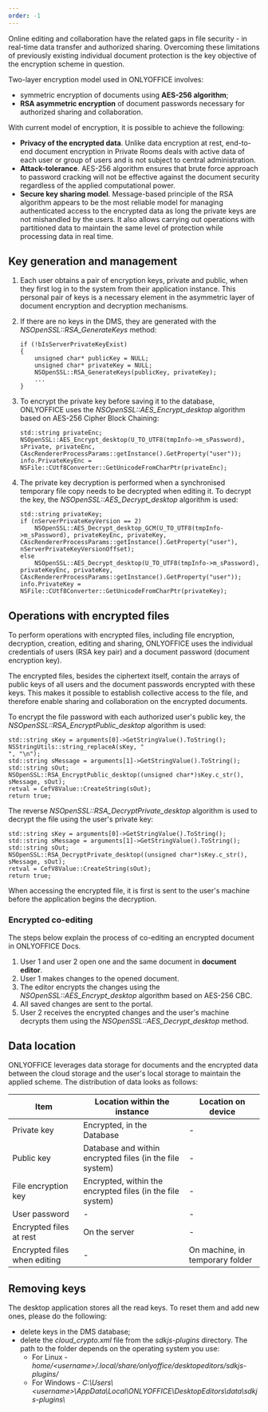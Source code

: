 ```yaml
---
order: -1
---
```


Online editing and collaboration have the related gaps in file security - in real-time data transfer and authorized sharing. Overcoming these limitations of previously existing individual document protection is the key objective of the encryption scheme in question.

Two-layer encryption model used in ONLYOFFICE involves:

* symmetric encryption of documents using **AES-256 algorithm**;
* **RSA asymmetric encryption** of document passwords necessary for authorized sharing and collaboration.

With current model of encryption, it is possible to achieve the following:

* **Privacy of the encrypted data**. Unlike data encryption at rest, end-to-end document encryption in Private Rooms deals with active data of each user or group of users and is not subject to central administration.
* **Attack-tolerance**. AES-256 algorithm ensures that brute force approach to password cracking will not be effective against the document security regardless of the applied computational power.
* **Secure key sharing model**. Message-based principle of the RSA algorithm appears to be the most reliable model for managing authenticated access to the encrypted data as long the private keys are not mishandled by the users. It also allows carrying out operations with partitioned data to maintain the same level of protection while processing data in real time.

## Key generation and management

1. Each user obtains a pair of encryption keys, private and public, when they first log in to the system from their application instance. This personal pair of keys is a necessary element in the asymmetric layer of document encryption and decryption mechanisms.

2. If there are no keys in the DMS, they are generated with the *NSOpenSSL::RSA\_GenerateKeys* method:

   ```
   if (!bIsServerPrivateKeyExist)
   {
       unsigned char* publicKey = NULL;
       unsigned char* privateKey = NULL;
       NSOpenSSL::RSA_GenerateKeys(publicKey, privateKey);
       ...
   }
   ```

3. To encrypt the private key before saving it to the database, ONLYOFFICE uses the *NSOpenSSL::AES\_Encrypt\_desktop* algorithm based on AES-256 Cipher Block Chaining:

   ```
   std::string privateEnc;
   NSOpenSSL::AES_Encrypt_desktop(U_TO_UTF8(tmpInfo->m_sPassword), sPrivate, privateEnc, CAscRendererProcessParams::getInstance().GetProperty("user"));
   info.PrivateKeyEnc = NSFile::CUtf8Converter::GetUnicodeFromCharPtr(privateEnc);
   ```

4. The private key decryption is performed when a synchronised temporary file copy needs to be decrypted when editing it. To decrypt the key, the *NSOpenSSL::AES\_Decrypt\_desktop* algorithm is used:

   ```
   std::string privateKey;
   if (nServerPrivateKeyVersion == 2)
       NSOpenSSL::AES_Decrypt_desktop_GCM(U_TO_UTF8(tmpInfo->m_sPassword), privateKeyEnc, privateKey, CAscRendererProcessParams::getInstance().GetProperty("user"), nServerPrivateKeyVersionOffset);
   else
       NSOpenSSL::AES_Decrypt_desktop(U_TO_UTF8(tmpInfo->m_sPassword), privateKeyEnc, privateKey, CAscRendererProcessParams::getInstance().GetProperty("user"));
   info.PrivateKey = NSFile::CUtf8Converter::GetUnicodeFromCharPtr(privateKey);
   ```

## Operations with encrypted files

To perform operations with encrypted files, including file encryption, decryption, creation, editing and sharing, ONLYOFFICE uses the individual credentials of users (RSA key pair) and a document password (document encryption key).

The encrypted files, besides the ciphertext itself, contain the arrays of public keys of all users and the document passwords encrypted with these keys. This makes it possible to establish collective access to the file, and therefore enable sharing and collaboration on the encrypted documents.

To encrypt the file password with each authorized user's public key, the *NSOpenSSL::RSA\_EncryptPublic\_desktop* algorithm is used:

```
std::string sKey = arguments[0]->GetStringValue().ToString();
NSStringUtils::string_replaceA(sKey, "
", "\n");
std::string sMessage = arguments[1]->GetStringValue().ToString();
std::string sOut;
NSOpenSSL::RSA_EncryptPublic_desktop((unsigned char*)sKey.c_str(), sMessage, sOut);
retval = CefV8Value::CreateString(sOut);
return true;
```

The reverse *NSOpenSSL::RSA\_DecryptPrivate\_desktop* algorithm is used to decrypt the file using the user's private key:

```
std::string sKey = arguments[0]->GetStringValue().ToString();
std::string sMessage = arguments[1]->GetStringValue().ToString();
std::string sOut;
NSOpenSSL::RSA_DecryptPrivate_desktop((unsigned char*)sKey.c_str(), sMessage, sOut);
retval = CefV8Value::CreateString(sOut);
return true;
```

When accessing the encrypted file, it is first is sent to the user's machine before the application begins the decryption.

### Encrypted co-editing

The steps below explain the process of co-editing an encrypted document in ONLYOFFICE Docs.

1. User 1 and user 2 open one and the same document in **document editor**.
2. User 1 makes changes to the opened document.
3. The editor encrypts the changes using the *NSOpenSSL::AES\_Encrypt\_desktop* algorithm based on AES-256 CBC.
4. All saved changes are sent to the portal.
5. User 2 receives the encrypted changes and the user's machine decrypts them using the *NSOpenSSL::AES\_Decrypt\_desktop* method.

## Data location

ONLYOFFICE leverages data storage for documents and the encrypted data between the cloud storage and the user's local storage to maintain the applied scheme. The distribution of data looks as follows:

| Item                         | Location within the instance                               | Location on device              |
| ---------------------------- | ---------------------------------------------------------- | ------------------------------- |
| Private key                  | Encrypted, in the Database                                 | -                               |
| Public key                   | Database and within encrypted files (in the file system)   | -                               |
| File encryption key          | Encrypted, within the encrypted files (in the file system) | -                               |
| User password                | -                                                          | -                               |
| Encrypted files at rest      | On the server                                              | -                               |
| Encrypted files when editing | -                                                          | On machine, in temporary folder |

## Removing keys

The desktop application stores all the read keys. To reset them and add new ones, please do the following:

* delete keys in the DMS database;
* delete the *cloud\_crypto.xml* file from the *sdkjs-plugins* directory. The path to the folder depends on the operating system you use:
  * For Linux - *home/\<username>/.local/share/onlyoffice/desktopeditors/sdkjs-plugins/*
  * For Windows - *C:\Users\\\<username>\AppData\Local\ONLYOFFICE\DesktopEditors\data\sdkjs-plugins\\*
